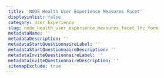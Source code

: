 ```yaml
--- 
 title: 'NODE Health User Experience Measures Facet' 
 displayinlist: false 
 category: User Experience
 slug: node_health_user_experience_measures_facet_lhc_form
 metadataName: ''
 metadataDescription: ''
 metadataStartQuestionnaireLabel: ''
 metadataStartQuestionnaireDescription: ''
 metadataInviteQuestionnaireLabel: ''
 metadataInviteQuestionnaireDescription: ''
 sitemapExclude: true
---
```

